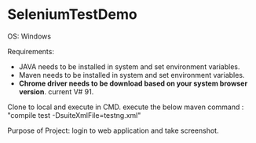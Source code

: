 # SeleniumTestDemo

OS: Windows

Requirements:
* JAVA needs to be installed in system and set environment variables.
* Maven needs to be installed in system and set environment variables.
* **Chrome driver needs to be download based on your system browser version**. current V# 91.

Clone to local and execute in CMD.
execute the below maven command : "compile test -DsuiteXmlFile=testng.xml"

Purpose of Project:
login to web application and take screenshot.
